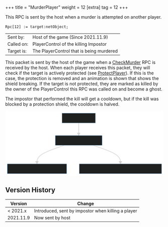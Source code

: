 +++
title = "MurderPlayer"
weight = 12
[extra]
tag = 12
+++

This RPC is sent by the host when a murder is attempted on another player.

<!-- more -->

```
Rpc[12] := target:netObject;
```

|            |                                          |
| ---------- | ---------------------------------------- |
| Sent by:   | Host of the game (Since 2021.11.9)       |
| Called on: | PlayerControl of the killing Impostor    |
| Target is: | The PlayerControl that is being murdered |

This packet is sent by the host of the game when a [CheckMurder](@/networking/rpc/47_checkmurder.md) RPC is received by the host. When each player receives this packet, they will check if the target is actively protected (see [ProtectPlayer](@/networking/rpc/45_protectplayer.md)). If this is the case, the protection is removed and an animation is shown that shows the shield breaking. If the target is not protected, they are marked as killed by the owner of the PlayerControl this RPC was called on and become a ghost.

The impostor that performed the kill will get a cooldown, but if the kill was blocked by a protection shield, the cooldown is halved.

![](check_murder_diagram.svg)

## Version History

| Version   | Change                                             |
| --------- | -------------------------------------------------- |
| < 2021.x  | Introduced, sent by impostor when killing a player |
| 2021.11.9 | Now sent by host                                   |
